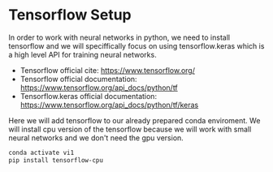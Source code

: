 # Tensorflow Setup

In order to work with neural networks in python, we need to install tensorflow and we will speciffically focus on using tensorflow.keras which is a high level API for training neural networks.

- Tensorflow official cite: https://www.tensorflow.org/
- Tensorflow official documentation: https://www.tensorflow.org/api_docs/python/tf
- Tensorflow.keras official documentation: https://www.tensorflow.org/api_docs/python/tf/keras

Here we will add tensorflow to our already prepared conda enviroment. We will install cpu version of the tensorflow because we will work with small neural networks and we don't need the gpu version.

```bash 
conda activate vi1
pip install tensorflow-cpu
```